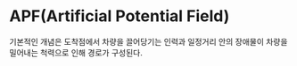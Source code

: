 # APF(Artificial Potential Field)

기본적인 개념은 도착점에서 차량을 끌어당기는 인력과 일정거리 안의 장애물이 차량을 밀어내는 척력으로 인해 경로가 구성된다.


 


